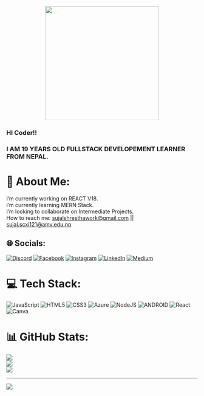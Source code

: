 <div id="header" align="center">
<!--   <img src="https://media.giphy.com/media/M9gbBd9nbDrOTu1Mqx/giphy.gif" width="100"/> -->
<img src="https://media.giphy.com/media/v1.Y2lkPTc5MGI3NjExcmg4OHB6YWh0cDcxeDFobmlqYzA2ajY1NXc1YXg4cHdldXd4bDF5NCZlcD12MV9pbnRlcm5hbF9naWZfYnlfaWQmY3Q9Zw/uB86ZyWQsnFSGYe2sA/giphy.gif" width="300">
 
</div>

### HI Coder!!
### I AM 19 YEARS OLD FULLSTACK DEVELOPEMENT LEARNER FROM NEPAL.
# 💫 About Me:
I’m currently working on REACT V18.<br>I’m currently learning MERN Stack.<br>I’m looking to collaborate on Intermediate Projects.<br>How to reach me: sujalshresthawork@gmail.com || sujal.scxi121@amv.edu.np


## 🌐 Socials:
[![Discord](https://img.shields.io/badge/Discord-%237289DA.svg?logo=discord&logoColor=white)](https://discord.gg/BRYNHfgc) [![Facebook](https://img.shields.io/badge/Facebook-%231877F2.svg?logo=Facebook&logoColor=white)](https://facebook.com/SuzalSh) [![Instagram](https://img.shields.io/badge/Instagram-%23E4405F.svg?logo=Instagram&logoColor=white)](https://instagram.com/suzalshrrestha) [![LinkedIn](https://img.shields.io/badge/LinkedIn-%230077B5.svg?logo=linkedin&logoColor=white)](https://linkedin.com/in/shresthasujal) [![Medium](https://img.shields.io/badge/Medium-12100E?logo=medium&logoColor=white)](https://medium.com/@shresthasujal) 

# 💻 Tech Stack:
![JavaScript](https://img.shields.io/badge/javascript-%23323330.svg?style=flat&logo=javascript&logoColor=%23F7DF1E) ![HTML5](https://img.shields.io/badge/html5-%23E34F26.svg?style=flat&logo=html5&logoColor=white) ![CSS3](https://img.shields.io/badge/css3-%231572B6.svg?style=flat&logo=css3&logoColor=white) ![Azure](https://img.shields.io/badge/azure-%230072C6.svg?style=flat&logo=azure-devops&logoColor=white) ![NodeJS](https://img.shields.io/badge/node.js-6DA55F?style=flat&logo=node.js&logoColor=white) ![ANDROID](https://img.shields.io/badge/android-%2320232a.svg?style=flat&logo=android&logoColor=%a4c639) ![React](https://img.shields.io/badge/react-%2320232a.svg?style=flat&logo=react&logoColor=%2361DAFB) ![Canva](https://img.shields.io/badge/Canva-%2300C4CC.svg?style=flat&logo=Canva&logoColor=white)
# 📊 GitHub Stats:
![](https://github-readme-stats.vercel.app/api?username=SuzalShrestha&theme=dark&hide_border=false&include_all_commits=true&count_private=true)<br/>
![](https://github-readme-streak-stats.herokuapp.com/?user=SuzalShrestha&theme=dark&hide_border=false)<br/>
![](https://github-readme-stats.vercel.app/api/top-langs/?username=SuzalShrestha&theme=dark&hide_border=false&include_all_commits=true&count_private=true&layout=compact)

---
[![](https://visitcount.itsvg.in/api?id=SuzalShrestha&icon=5&color=1)](https://visitcount.itsvg.in)

<!-- Proudly created with GPRM ( https://gprm.itsvg.in ) -->
